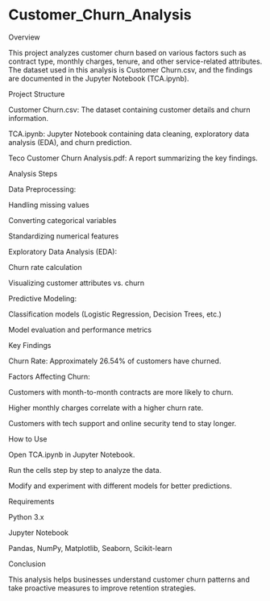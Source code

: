 # Customer_Churn_Analysis
Overview

This project analyzes customer churn based on various factors such as contract type, monthly charges, tenure, and other service-related attributes. The dataset used in this analysis is Customer Churn.csv, and the findings are documented in the Jupyter Notebook (TCA.ipynb).

Project Structure

Customer Churn.csv: The dataset containing customer details and churn information.

TCA.ipynb: Jupyter Notebook containing data cleaning, exploratory data analysis (EDA), and churn prediction.

Teco Customer Churn Analysis.pdf: A report summarizing the key findings.

Analysis Steps

Data Preprocessing:

Handling missing values

Converting categorical variables

Standardizing numerical features

Exploratory Data Analysis (EDA):

Churn rate calculation

Visualizing customer attributes vs. churn

Predictive Modeling:

Classification models (Logistic Regression, Decision Trees, etc.)

Model evaluation and performance metrics

Key Findings

Churn Rate: Approximately 26.54% of customers have churned.

Factors Affecting Churn:

Customers with month-to-month contracts are more likely to churn.

Higher monthly charges correlate with a higher churn rate.

Customers with tech support and online security tend to stay longer.

How to Use

Open TCA.ipynb in Jupyter Notebook.

Run the cells step by step to analyze the data.

Modify and experiment with different models for better predictions.

Requirements

Python 3.x

Jupyter Notebook

Pandas, NumPy, Matplotlib, Seaborn, Scikit-learn

Conclusion

This analysis helps businesses understand customer churn patterns and take proactive measures to improve retention strategies.

